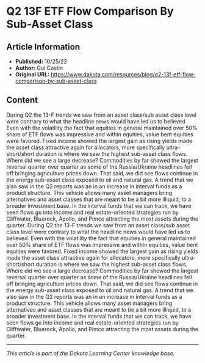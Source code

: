 # Q2 13F ETF Flow Comparison By Sub-Asset Class

## Article Information
- **Published:** 10/25/22
- **Author:** Gui Costin
- **Original URL:** https://www.dakota.com/resources/blog/q2-13f-etf-flow-comparison-by-sub-asset-class

## Content

During Q2 the 13-F trends we saw from an asset class/sub asset class level were contrary to what the headline news would have led us to believed. Even with the volatility the fact that equities in general maintained over 50% share of ETF flows was impressive and within equities, value bent equities were favored. Fixed income showed the largest gain as rising yields made the asset class attractive again for allocators, more specifically ultra-short/short duration is where we saw the highest sub-asset class flows. Where did we see a large decrease? Commodities by far showed the largest reversal quarter over quarter as some of the Russia/Ukraine headlines fell off bringing agriculture prices down. That said, we did see flows continue in the energy sub-asset class exposed to oil and natural gas. A trend that we also saw in the Q2 reports was an in an increase in interval funds as a product structure. This vehicle allows many asset managers bring alternatives and asset classes that are meant to be a bit more illiquid, to a broader investment base. In the interval funds that we can track, we have seen flows go into income and real estate-oriented strategies run by Cliffwater, Bluerock, Apollo, and Pimco attracting the most assets during the quarter. During Q2 the 13-F trends we saw from an asset class/sub asset class level were contrary to what the headline news would have led us to believed. Even with the volatility the fact that equities in general maintained over 50% share of ETF flows was impressive and within equities, value bent equities were favored. Fixed income showed the largest gain as rising yields made the asset class attractive again for allocators, more specifically ultra-short/short duration is where we saw the highest sub-asset class flows. Where did we see a large decrease? Commodities by far showed the largest reversal quarter over quarter as some of the Russia/Ukraine headlines fell off bringing agriculture prices down. That said, we did see flows continue in the energy sub-asset class exposed to oil and natural gas. A trend that we also saw in the Q2 reports was an in an increase in interval funds as a product structure. This vehicle allows many asset managers bring alternatives and asset classes that are meant to be a bit more illiquid, to a broader investment base. In the interval funds that we can track, we have seen flows go into income and real estate-oriented strategies run by Cliffwater, Bluerock, Apollo, and Pimco attracting the most assets during the quarter.

---

*This article is part of the Dakota Learning Center knowledge base.*